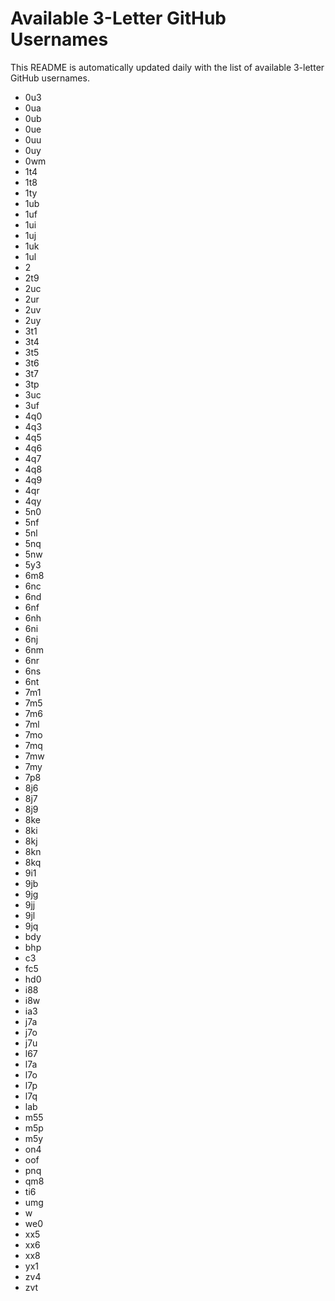 # Available 3-Letter GitHub Usernames

This README is automatically updated daily with the list of available 3-letter GitHub usernames.

- 0u3
- 0ua
- 0ub
- 0ue
- 0uu
- 0uy
- 0wm
- 1t4
- 1t8
- 1ty
- 1ub
- 1uf
- 1ui
- 1uj
- 1uk
- 1ul
- 2
- 2t9
- 2uc
- 2ur
- 2uv
- 2uy
- 3t1
- 3t4
- 3t5
- 3t6
- 3t7
- 3tp
- 3uc
- 3uf
- 4q0
- 4q3
- 4q5
- 4q6
- 4q7
- 4q8
- 4q9
- 4qr
- 4qy
- 5n0
- 5nf
- 5nl
- 5nq
- 5nw
- 5y3
- 6m8
- 6nc
- 6nd
- 6nf
- 6nh
- 6ni
- 6nj
- 6nm
- 6nr
- 6ns
- 6nt
- 7m1
- 7m5
- 7m6
- 7ml
- 7mo
- 7mq
- 7mw
- 7my
- 7p8
- 8j6
- 8j7
- 8j9
- 8ke
- 8ki
- 8kj
- 8kn
- 8kq
- 9i1
- 9jb
- 9jg
- 9jj
- 9jl
- 9jq
- bdy
- bhp
- c3
- fc5
- hd0
- i88
- i8w
- ia3
- j7a
- j7o
- j7u
- l67
- l7a
- l7o
- l7p
- l7q
- lab
- m55
- m5p
- m5y
- on4
- oof
- pnq
- qm8
- ti6
- umg
- w
- we0
- xx5
- xx6
- xx8
- yx1
- zv4
- zvt
